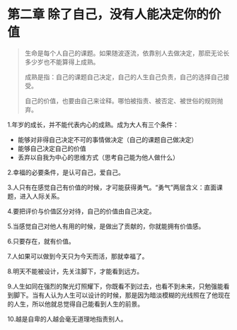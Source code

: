 # 第二章 除了自己，没有人能决定你的价值

> ​		生命是每个人自己的课题。如果随波逐流，依靠别人去做决定，那麽无论长多少岁也不能算得上成熟。
>
> ​		成熟是指：自己的课题自己决定，自己的人生自己负责，自己的选择自己接受。
>
> ​		自己的价值，也要由自己来诠释。哪怕被指责、被否定、被世俗的规则抛弃。

1.年岁的成长，并不能代表内心的成熟。成为大人有三个条件：

- 能够对非得自己决定不可的事情做决定（自己的课题自己做决定）
- 能够自己决定自己的价值
- 丢弃以自我为中心的思维方式（思考自己能为他人做什么）

2.幸福的必要条件，是认可自己，爱自己。

3.人只有在感觉自己有价值的时候，才可能获得勇气。“勇气”两层含义：直面课题，进入人际关系。

4.要把评价与价值区分对待，自己的价值由自己决定。

5.当感觉自己对他人有用的时候，是做出了贡献的，你就能拥有价值感。

6.只要存在，就有价值。

7.人如果可以做到今天只为今天而活，那就幸福了。

8.明天不能被设计，先关注脚下，才能看到远方。

9.人生如同在强烈的聚光灯照耀下，你既看不到过去，也看不到未来，只勉强能看到脚下。当有人认为人生可以设计的时候，那是因为暗淡模糊的光线照在了他现在的人生，所以他就总觉得自己能看到人生的前景。

10.越是自卑的人越会毫无道理地指责别人。



